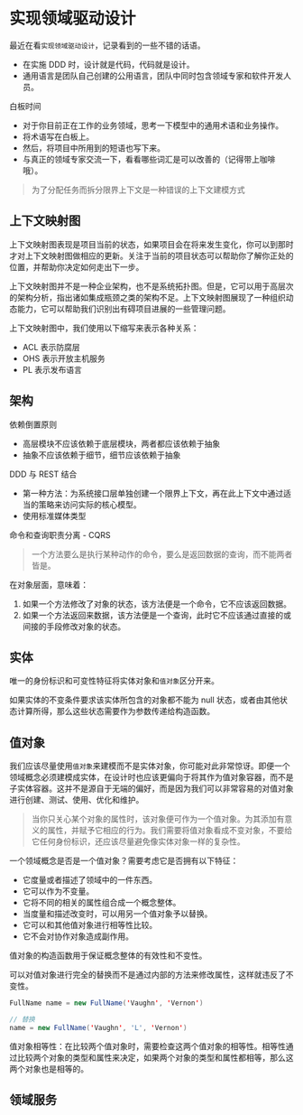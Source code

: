# 实现领域驱动设计

最近在看`实现领域驱动设计`，记录看到的一些不错的话语。

- 在实施 DDD 时，设计就是代码，代码就是设计。
- 通用语言是团队自己创建的公用语言，团队中同时包含领域专家和软件开发人员。

白板时间

- 对于你目前正在工作的业务领域，思考一下模型中的通用术语和业务操作。
- 将术语写在白板上。
- 然后，将项目中所用到的短语也写下来。
- 与真正的领域专家交流一下，看看哪些词汇是可以改善的（记得带上咖啡哦）。

> 为了分配任务而拆分限界上下文是一种错误的上下文建模方式

## 上下文映射图

上下文映射图表现是项目当前的状态，如果项目会在将来发生变化，你可以到那时才对上下文映射图做相应的更新。关注于当前的项目状态可以帮助你了解你正处的位置，并帮助你决定如何走出下一步。

上下文映射图并不是一种企业架构，也不是系统拓扑图。但是，它可以用于高层次的架构分析，指出诸如集成瓶颈之类的架构不足。上下文映射图展现了一种组织动态能力，它可以帮助我们识别出有碍项目进展的一些管理问题。

上下文映射图中，我们使用以下缩写来表示各种关系：

- ACL 表示防腐层
- OHS 表示开放主机服务
- PL 表示发布语言

## 架构

依赖倒置原则

- 高层模块不应该依赖于底层模块，两者都应该依赖于抽象
- 抽象不应该依赖于细节，细节应该依赖于抽象

DDD 与 REST 结合

- 第一种方法：为系统接口层单独创建一个限界上下文，再在此上下文中通过适当的策略来访问实际的核心模型。
- 使用标准媒体类型

命令和查询职责分离 - CQRS

> 一个方法要么是执行某种动作的命令，要么是返回数据的查询，而不能两者皆是。

在对象层面，意味着：

1. 如果一个方法修改了对象的状态，该方法便是一个命令，它不应该返回数据。
2. 如果一个方法返回来数据，该方法便是一个查询，此时它不应该通过直接的或间接的手段修改对象的状态。

## 实体

唯一的身份标识和可变性特征将实体对象和`值对象`区分开来。

如果实体的不变条件要求该实体所包含的对象都不能为 null 状态，或者由其他状态计算所得，那么这些状态需要作为参数传递给构造函数。

## 值对象

我们应该尽量使用`值对象`来建模而不是实体对象，你可能对此非常惊讶。即便一个领域概念必须建模成实体，在设计时也应该更偏向于将其作为值对象容器，而不是子实体容器。这并不是源自于无端的偏好，而是因为我们可以非常容易的对值对象进行创建、测试、使用、优化和维护。

> 当你只关心某个对象的属性时，该对象便可作为一个值对象。为其添加有意义的属性，并赋予它相应的行为。我们需要将值对象看成不变对象，不要给它任何身份标识，还应该尽量避免像实体对象一样的复杂性。

一个领域概念是否是一个值对象？需要考虑它是否拥有以下特征：

- 它度量或者描述了领域中的一件东西。
- 它可以作为不变量。
- 它将不同的相关的属性组合成一个概念整体。
- 当度量和描述改变时，可以用另一个值对象予以替换。
- 它可以和其他值对象进行相等性比较。
- 它不会对协作对象造成副作用。

值对象的构造函数用于保证概念整体的有效性和不变性。

可以对值对象进行完全的替换而不是通过内部的方法来修改属性，这样就违反了不变性。

```java
FullName name = new FullName('Vaughn', 'Vernon')

// 替换
name = new FullName('Vaughn', 'L', 'Vernon')
```

值对象相等性：在比较两个值对象时，需要检查这两个值对象的相等性。相等性通过比较两个对象的类型和属性来决定，如果两个对象的类型和属性都相等，那么这两个对象也是相等的。

## 领域服务
